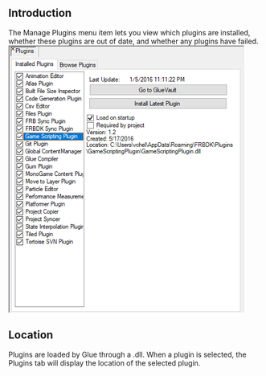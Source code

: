 ## Introduction

The Manage Plugins menu item lets you view which plugins are installed, whether these plugins are out of date, and whether any plugins have failed. ![](/media/2017-06-img_59484f8907439.png)

## Location

Plugins are loaded by Glue through a .dll. When a plugin is selected, the Plugins tab will display the location of the selected plugin.    
